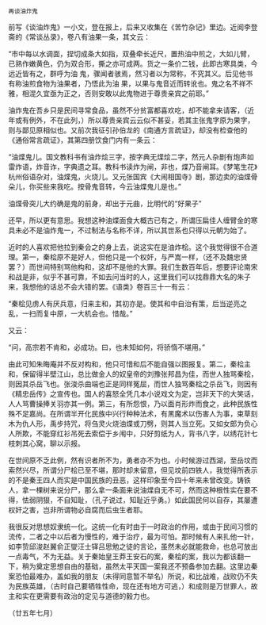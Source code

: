     再谈油炸鬼 

   前写《谈油炸鬼》一小文，登在报上，后来又收集在《苦竹杂记》里边。近阅李登斋的《常谈丛录》，卷八有油果一条，其文云：

   “市中每以水调面，捏切成条大如指，双叠牵长近尺，置热油中煎之，大如儿臂，已熟作嫩黄色，仍为双合形，撕之亦可成两。货之一条价二钱，此即古寒具类，今远近皆有之，群呼为油 鬼，骤闻者骇焉，然习者以为常称，不究其义。后见他书有称油煎食物为油果者，乃悟此为油 果，以果与鬼音近而转讹也。鬼之名不祥不雅，相混久宜亟为正之，否则安敢以此鬼物进于尊贵亲宾之前耶。”

   油炸鬼在吾乡只是民间寻常食品，虽然不分贫富都喜欢吃，却不能拿来请客，（近年或有例外，不在此列，）所以尊贵亲宾云云似不甚妥，若其主张鬼字原为果字，则与鄙见原相似也。又前次我征引孙伯龙的《南通方言疏证》，却没有检查他的《通俗常言疏证》，其第四册饮食门内有一条云：

   “油煠鬼儿。国文教科书有油炸烩三字，按字典无煠烩二字，然元人杂剧有炮声如雷炸语，炸音诈，字典遗之耳。教科书读炸为闸，非也，煠乃音闸耳。《梦笔生花》杭州俗语杂对，油煠鬼，火烧儿。又元张国宾《大闹相国寺》剧，那边卖的油煠骨朵儿，你买些来我吃。按骨鬼音转，今云油煠鬼儿是也。”

   油煠骨突儿大约确是鬼的前身，却出于元曲，比明代的“好果子”

   还早，所以更有意思。我想这种油煠面食大概古已有之，所谓压扁佳人缠臂金的寒具未必不是油炸鬼一，不过制法与名称不详，所以其世系也只得以元朝为始了。

   近时的人喜欢把他拉到秦会之的身上去，说这实在是油炸桧。这个我觉得很不合道理。第一，秦桧原不是好人，但他只是一个权奸，与严嵩一样，（还不及魏忠贤罢？）而世间特别骂他构和，这却不是他的大罪。我们生数百年后，想要评论南宋和战是非，似乎不甚可靠，不如去问当时的人，这里我们可以找鼎鼎大名的朱子来，我想他的话总不会大错的罢。《语类》卷百三十一有云：

   “秦桧见虏人有厌兵意，归来主和，其初亦是。使其和中自治有策，后当逆亮之乱，一扫而复中原，一大机会也。惜哉。”

   又云：

   “问，高宗若不肯和，必成功。曰，也未知如何，将骄惰不堪用。”

   由此可知朱晦庵并不反对构和，他只可惜和后不能自强以图报复。第二，秦桧主和，保留得半壁江山，总比做金人的奴皇帝的刘豫张邦昌为佳，而世人独骂秦桧，则因其杀岳飞也。张浚杀曲端也正是同样冤屈，而世人独骂秦桧之杀岳飞，则因有《精忠岳传》之宣传也。国人的喜怒全凭几本小说戏文为定，岂非天下的大笑话，人人骂曹操捧关羽亦其一例。第三，有所怨恨，乃以面肖形炸而食之，此种民族性殊不足嘉尚。在所谓半开化民族中兴行种种法术，有黑魔术以伤害人为事，束草刻木为仇人形，禹步持咒，将刍灵火烧油煠或刀劈，则其人当立死。又如女郎为负心人所欺，不能穿红衫吊死去索偿于乡闱中，只好剪纸为人，背书八字，以绣花针七枝刺其心窝，聊以示报。

   在世间原不乏此例，然有识者所不为，勇者亦不为也。小时候游过西湖，至岳坟而索然兴尽，所谓分尸桧已至不堪，那时却未留意，但见坟前四铁人，我觉得所表示的不是秦王四人而实是中国民族的丑恶，这样印象至今四十年来未曾改变。铸铁人，拿一棵树来说分尸，那么拿一条面来说油煠自无不可，然而这种根性实在要不得，怯弱阴狠，不自知耻，（孔子说过，知耻近乎勇。）如此国民何以自存，其屡遭权奸之害，岂非所谓物必自腐而后虫生者耶。

   我很反对思想奴隶统一化。这统一化有时由于一时政治的作用，或由于民间习惯的流传，二者之中以后者为慢性的，难于治疗，最为可怕。那时候有人来扎他一针，如李贽邱浚赵翼俞正燮汪士铎吕思勉之徒的言论，虽然未必就能救命，也总可放出一点毒气，不为无益。关于秦始皇王莽王安石的案，秦桧的案，我以为都该翻一下，稍为奠定思想自由的基础，虽然太平天国一案我还不预备参加去翻。这里边秦案恐怕最难办，盖如我的朋友（未得同意暂不举名）所说，和比战难，战败仍不失为民族英雄，（古时自己要牺牲性命，现在还有地方可逃，）和成则是万世罪人，故主和实在更需要有政治的定见与道德的毅力也。

   （廿五年七月）

